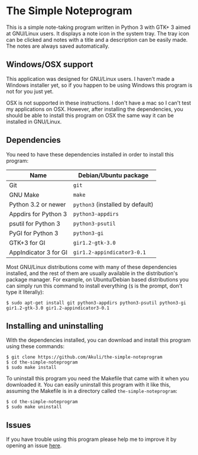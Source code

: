 # The Simple Noteprogram

This is a simple note-taking program written in Python 3 with GTK+ 3 aimed at GNU/Linux users. It displays a note icon in the system tray. The tray icon can be clicked and notes with a title and a description can be easily made. The notes are always saved automatically.

## Windows/OSX support

This application was designed for GNU/Linux users. I haven't made a Windows installer yet, so if you happen to be using Windows this program is not for you just yet.

OSX is not supported in these instructions. I don't have a mac so I can't test my applications on OSX. However, after installing the dependencies, you should be able to install this program on OSX the same way it can be installed in GNU/Linux.

## Dependencies

You need to have these dependencies installed in order to install this program:

| Name                  | Debian/Ubuntu package             |
|-----------------------|-----------------------------------|
| Git                   | `git`                             |
| GNU Make              | `make`                            |
| Python 3.2 or newer   | `python3` (installed by default)  |
| Appdirs for Python 3  | `python3-appdirs`                 |
| psutil for Python 3   | `python3-psutil`                  |
| PyGI for Python 3     | `python3-gi`                      |
| GTK+3 for GI          | `gir1.2-gtk-3.0`                  |
| AppIndicator 3 for GI | `gir1.2-appindicator3-0.1`        |

Most GNU/Linux distributions come with many of these dependencies installed, and the rest of them are usually available in the distribution's package manager. For example, on Ubuntu/Debian based distributions you can simply run this command to install everything (`$` is the prompt, don't type it literally):

    $ sudo apt-get install git python3-appdirs python3-psutil python3-gi gir1.2-gtk-3.0 gir1.2-appindicator3-0.1

## Installing and uninstalling

With the dependencies installed, you can download and install this program using these commands:

    $ git clone https://github.com/Akuli/the-simple-noteprogram
    $ cd the-simple-noteprogram
    $ sudo make install

To uninstall this program you need the Makefile that came with it when you downloaded it. You can easily uninstall this program with it like this, assuming the Makefile is in a directory called `the-simple-noteprogram`:

    $ cd the-simple-noteprogram
    $ sudo make uninstall

## Issues

If you have trouble using this program please help me to improve it by opening an issue [here](https://github.com/Akuli/the-simple-noteprogram/issues).
